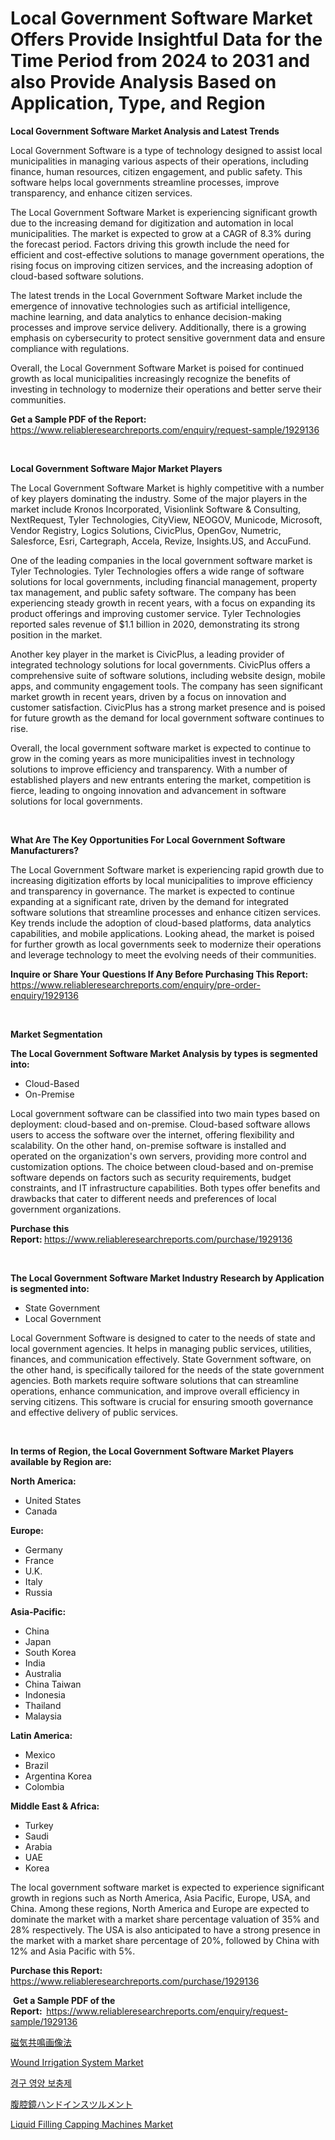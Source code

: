 <p><h1>Local Government Software Market Offers Provide Insightful Data for the Time Period from 2024 to 2031 and also Provide Analysis Based on Application, Type, and Region</h1></p><p><strong>Local Government Software Market Analysis and Latest Trends</strong></p>
<p><p>Local Government Software is a type of technology designed to assist local municipalities in managing various aspects of their operations, including finance, human resources, citizen engagement, and public safety. This software helps local governments streamline processes, improve transparency, and enhance citizen services.</p><p>The Local Government Software Market is experiencing significant growth due to the increasing demand for digitization and automation in local municipalities. The market is expected to grow at a CAGR of 8.3% during the forecast period. Factors driving this growth include the need for efficient and cost-effective solutions to manage government operations, the rising focus on improving citizen services, and the increasing adoption of cloud-based software solutions.</p><p>The latest trends in the Local Government Software Market include the emergence of innovative technologies such as artificial intelligence, machine learning, and data analytics to enhance decision-making processes and improve service delivery. Additionally, there is a growing emphasis on cybersecurity to protect sensitive government data and ensure compliance with regulations.</p><p>Overall, the Local Government Software Market is poised for continued growth as local municipalities increasingly recognize the benefits of investing in technology to modernize their operations and better serve their communities.</p></p>
<p><strong>Get a Sample PDF of the Report:&nbsp;</strong> <a href="https://www.reliableresearchreports.com/enquiry/request-sample/1929136">https://www.reliableresearchreports.com/enquiry/request-sample/1929136</a></p>
<p>&nbsp;</p>
<p><strong>Local Government Software Major Market Players</strong></p>
<p><p>The Local Government Software Market is highly competitive with a number of key players dominating the industry. Some of the major players in the market include Kronos Incorporated, Visionlink Software & Consulting, NextRequest, Tyler Technologies, CityView, NEOGOV, Municode, Microsoft, Vendor Registry, Logics Solutions, CivicPlus, OpenGov, Numetric, Salesforce, Esri, Cartegraph, Accela, Revize, Insights.US, and AccuFund.</p><p>One of the leading companies in the local government software market is Tyler Technologies. Tyler Technologies offers a wide range of software solutions for local governments, including financial management, property tax management, and public safety software. The company has been experiencing steady growth in recent years, with a focus on expanding its product offerings and improving customer service. Tyler Technologies reported sales revenue of $1.1 billion in 2020, demonstrating its strong position in the market.</p><p>Another key player in the market is CivicPlus, a leading provider of integrated technology solutions for local governments. CivicPlus offers a comprehensive suite of software solutions, including website design, mobile apps, and community engagement tools. The company has seen significant market growth in recent years, driven by a focus on innovation and customer satisfaction. CivicPlus has a strong market presence and is poised for future growth as the demand for local government software continues to rise.</p><p>Overall, the local government software market is expected to continue to grow in the coming years as more municipalities invest in technology solutions to improve efficiency and transparency. With a number of established players and new entrants entering the market, competition is fierce, leading to ongoing innovation and advancement in software solutions for local governments.</p></p>
<p>&nbsp;</p>
<p><strong>What Are The Key Opportunities For Local Government Software Manufacturers?</strong></p>
<p><p>The Local Government Software market is experiencing rapid growth due to increasing digitization efforts by local municipalities to improve efficiency and transparency in governance. The market is expected to continue expanding at a significant rate, driven by the demand for integrated software solutions that streamline processes and enhance citizen services. Key trends include the adoption of cloud-based platforms, data analytics capabilities, and mobile applications. Looking ahead, the market is poised for further growth as local governments seek to modernize their operations and leverage technology to meet the evolving needs of their communities.</p></p>
<p><strong>Inquire or Share Your Questions If Any Before Purchasing This Report:</strong> <a href="https://www.reliableresearchreports.com/enquiry/pre-order-enquiry/1929136">https://www.reliableresearchreports.com/enquiry/pre-order-enquiry/1929136</a></p>
<p>&nbsp;</p>
<p><strong>Market Segmentation</strong></p>
<p><strong>The Local Government Software Market Analysis by types is segmented into:</strong></p>
<p><ul><li>Cloud-Based</li><li>On-Premise</li></ul></p>
<p><p>Local government software can be classified into two main types based on deployment: cloud-based and on-premise. Cloud-based software allows users to access the software over the internet, offering flexibility and scalability. On the other hand, on-premise software is installed and operated on the organization's own servers, providing more control and customization options. The choice between cloud-based and on-premise software depends on factors such as security requirements, budget constraints, and IT infrastructure capabilities. Both types offer benefits and drawbacks that cater to different needs and preferences of local government organizations.</p></p>
<p><strong>Purchase this Report:&nbsp;</strong><a href="https://www.reliableresearchreports.com/purchase/1929136">https://www.reliableresearchreports.com/purchase/1929136</a></p>
<p>&nbsp;</p>
<p><strong>The Local Government Software Market Industry Research by Application is segmented into:</strong></p>
<p><ul><li>State Government</li><li>Local Government</li></ul></p>
<p><p>Local Government Software is designed to cater to the needs of state and local government agencies. It helps in managing public services, utilities, finances, and communication effectively. State Government software, on the other hand, is specifically tailored for the needs of the state government agencies. Both markets require software solutions that can streamline operations, enhance communication, and improve overall efficiency in serving citizens. This software is crucial for ensuring smooth governance and effective delivery of public services.</p></p>
<p>&nbsp;</p>
<p><strong>In terms of Region, the Local Government Software Market Players available by Region are:</strong></p>
<p>
    <p> <strong> North America: </strong>
        <ul>
            <li>United States</li>
            <li>Canada</li>
        </ul>
        </p> 
    <p> <strong> Europe: </strong>
        <ul>
            <li>Germany</li>
            <li>France</li>
            <li>U.K.</li>
            <li>Italy</li>
            <li>Russia</li>
        </ul>
        </p> 
    <p> <strong> Asia-Pacific: </strong>
        <ul>
            <li>China</li>
            <li>Japan</li>
            <li>South Korea</li>
            <li>India</li>
            <li>Australia</li>
            <li>China Taiwan</li>
            <li>Indonesia</li>
            <li>Thailand</li>
            <li>Malaysia</li>
        </ul>
        </p> 
    <p> <strong> Latin America: </strong>
        <ul>
            <li>Mexico</li>
            <li>Brazil</li>
            <li>Argentina Korea</li>
            <li>Colombia</li>
        </ul>
        </p> 
    <p> <strong> Middle East & Africa: </strong>
        <ul>
            <li>Turkey</li>
            <li>Saudi</li>
            <li>Arabia</li>
            <li>UAE</li>
            <li>Korea</li>
        </ul>
    </p>
    </p>
<p><p>The local government software market is expected to experience significant growth in regions such as North America, Asia Pacific, Europe, USA, and China. Among these regions, North America and Europe are expected to dominate the market with a market share percentage valuation of 35% and 28% respectively. The USA is also anticipated to have a strong presence in the market with a market share percentage of 20%, followed by China with 12% and Asia Pacific with 5%.</p></p>
<p><strong>Purchase this Report: </strong><a href="https://www.reliableresearchreports.com/purchase/1929136">https://www.reliableresearchreports.com/purchase/1929136</a></p>
<p>&nbsp;<strong>Get a Sample PDF of the Report:&nbsp;&nbsp;</strong><a href="https://www.reliableresearchreports.com/enquiry/request-sample/1929136">https://www.reliableresearchreports.com/enquiry/request-sample/1929136</a></p>
<p><strong></strong></p>
<p><p><a href="https://medium.com/@fabiclaf/%E7%A3%81%E6%B0%97%E5%85%B1%E9%B3%B4%E7%94%BB%E5%83%8F%E6%B3%95%E5%B8%82%E5%A0%B4-%E7%A8%AE%E9%A1%9E-%E7%94%A8%E9%80%94-%E5%9C%B0%E7%90%86%E3%81%AB%E3%82%88%E3%82%8B%E5%8C%85%E6%8B%AC%E7%9A%84%E3%81%AA%E8%A9%95%E4%BE%A1-d48b84c71f2c">磁気共鳴画像法</a></p><p><a href="https://confirmed-shield-e13.notion.site/Wound-Irrigation-System-Market-Research-Report-The-Key-To-Successful-Business-Strategy-Forecasted-f-5dd00801dfe94da68af3e7a16c6c9812">Wound Irrigation System Market</a></p><p><a href="https://medium.com/@deanwytalter456/%EA%B5%AC%EA%B0%95-%EC%98%81%EC%96%91-%EB%B3%B4%EC%A1%B0%EC%A0%9C-%EC%8B%9C%EC%9E%A5-%EC%A1%B0%EC%82%AC-%EB%B3%B4%EA%B3%A0%EC%84%9C-2024%EB%85%84%EB%B6%80%ED%84%B0-2031%EB%85%84%EA%B9%8C%EC%A7%80%EC%9D%98-%EC%97%AD%EC%82%AC-%EB%B0%8F-%EC%98%88%EC%B8%A1-a2b9c8217397">경구 영양 보충제</a></p><p><a href="https://medium.com/@fabiclaf/2024%E5%B9%B4%E3%81%8B%E3%82%892031%E5%B9%B4%E3%81%BE%E3%81%A7%E3%81%AE%E6%9C%9F%E9%96%93%E3%81%AB%E4%BA%88%E6%B8%AC%E3%81%95%E3%82%8C%E3%82%8B%E8%85%B9%E8%85%94%E9%8F%A1%E6%89%8B%E8%A1%93%E7%94%A8%E6%89%8B%E8%A1%93%E5%99%A8%E5%85%B7%E3%81%AE%E5%B8%82%E5%A0%B4%E5%88%86%E6%9E%90%E3%81%A8%E3%82%B5%E3%82%A4%E3%82%BA%E4%BA%88%E6%B8%AC-98ce1ec1a7bf">腹腔鏡ハンドインスツルメント</a></p><p><a href="https://github.com/moyahfrancoestellec51j635wcx/Market-Research-Report-List-1/blob/main/liquid-filling-capping-machines-market.md">Liquid Filling Capping Machines Market</a></p></p>